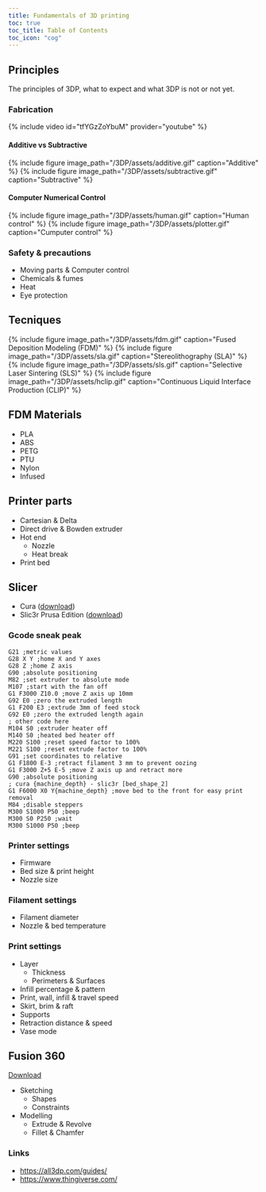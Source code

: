 ```yaml
---
title: Fundamentals of 3D printing
toc: true
toc_title: Table of Contents
toc_icon: "cog"
---
```


## Principles

The principles of 3DP, what to expect and what 3DP is not or not yet.

### Fabrication

{% include video id="tfYGzZoYbuM" provider="youtube" %}

#### Additive vs Subtractive
{% include figure image_path="/3DP/assets/additive.gif" caption="Additive" %}
{% include figure image_path="/3DP/assets/subtractive.gif" caption="Subtractive" %}

#### Computer Numerical Control

{% include figure image_path="/3DP/assets/human.gif" caption="Human control" %}
{% include figure image_path="/3DP/assets/plotter.gif" caption="Cumputer control" %}

### Safety & precautions

  * Moving parts & Computer control
  * Chemicals & fumes
  * Heat
  * Eye protection

## Tecniques

{% include figure image_path="/3DP/assets/fdm.gif" caption="Fused Deposition Modeling (FDM)" %}
{% include figure image_path="/3DP/assets/sla.gif" caption="Stereolithography (SLA)" %}
{% include figure image_path="/3DP/assets/sls.gif" caption="Selective Laser Sintering (SLS)" %}
{% include figure image_path="/3DP/assets/hclip.gif" caption="Continuous Liquid Interface Production (CLIP)" %}

## FDM Materials
  * PLA
  * ABS
  * PETG
  * PTU
  * Nylon
  * Infused

## Printer parts
  * Cartesian & Delta
  * Direct drive & Bowden extruder
  * Hot end
    * Nozzle
    * Heat break
  * Print bed

## Slicer

  * Cura ([download](https://ultimaker.com/en/products/ultimaker-cura-software))
  * Slic3r Prusa Edition ([download](https://github.com/prusa3d/Slic3r/releases))

### Gcode sneak peak

```gcode
G21 ;metric values
G28 X Y ;home X and Y axes
G28 Z ;home Z axis
G90 ;absolute positioning
M82 ;set extruder to absolute mode
M107 ;start with the fan off
G1 F3000 Z10.0 ;move Z axis up 10mm
G92 E0 ;zero the extruded length
G1 F200 E3 ;extrude 3mm of feed stock
G92 E0 ;zero the extruded length again
; other code here
M104 S0 ;extruder heater off
M140 S0 ;heated bed heater off
M220 S100 ;reset speed factor to 100%
M221 S100 ;reset extrude factor to 100%
G91 ;set coordinates to relative
G1 F1800 E-3 ;retract filament 3 mm to prevent oozing
G1 F3000 Z+5 E-5 ;move Z axis up and retract more
G90 ;absolute positioning
; cura {machine_depth} - slic3r [bed_shape_2]
G1 F6000 X0 Y{machine_depth} ;move bed to the front for easy print removal
M84 ;disable steppers
M300 S1000 P50 ;beep
M300 S0 P250 ;wait
M300 S1000 P50 ;beep
```

### Printer settings
  * Firmware
  * Bed size & print height
  * Nozzle size
### Filament settings
  * Filament diameter
  * Nozzle & bed temperature
### Print settings
  * Layer
    * Thickness
    * Perimeters & Surfaces
  * Infill percentage & pattern
  * Print, wall, infill & travel speed
  * Skirt, brim & raft
  * Supports
  * Retraction distance & speed
  * Vase mode
## Fusion 360
[Download](https://www.autodesk.com/products/fusion-360/free-trial)
  * Sketching
    * Shapes
    * Constraints
  * Modelling
    * Extrude & Revolve
    * Fillet & Chamfer

### Links

  * https://all3dp.com/guides/
  * https://www.thingiverse.com/